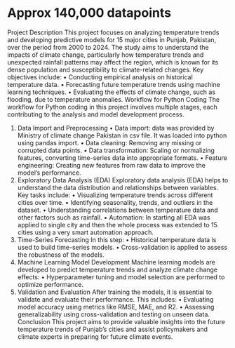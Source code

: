# Approx 140,000 datapoints
Project Description
This project focuses on analyzing temperature trends and developing predictive models for 15 major cities in Punjab, Pakistan, over the period from 2000 to 2024. The study aims to understand the impacts of climate change, particularly how temperature trends and unexpected rainfall patterns may affect the region, which is known for its dense population and susceptibility to climate-related changes.
Key objectives include:
•	Conducting empirical analysis on historical temperature data.
•	Forecasting future temperature trends using machine learning techniques.
•	Evaluating the effects of climate change, such as flooding, due to temperature anomalies.
Workflow for Python Coding
The workflow for Python coding in this project involves multiple stages, each contributing to the analysis and model development process.
1. Data Import and Preprocessing
•	Data import: data was provided by Ministry of climate change Pakistan in csv file. It was loaded into python using pandas import.
•	Data cleaning: Removing any missing or corrupted data points.
•	Data transformation: Scaling or normalizing features, converting time-series data into appropriate formats.
•	Feature engineering: Creating new features from raw data to improve the model’s performance.
2. Exploratory Data Analysis (EDA)
Exploratory data analysis (EDA) helps to understand the data distribution and relationships between variables. Key tasks include:
•	Visualizing temperature trends across different cities over time.
•	Identifying seasonality, trends, and outliers in the dataset.
•	Understanding correlations between temperature data and other factors such as rainfall.
•	Automation: In starting all EDA was applied to single city and then the whole process was extended to 15 cities using a very smart automation approach.
3. Time-Series Forecasting
In this step:
•	Historical temperature data is used to build time-series models.
•	Cross-validation is applied to assess the robustness of the models.
4. Machine Learning Model Development
Machine learning models are developed to predict temperature trends and analyze climate change effects:
•	Hyperparameter tuning and model selection are performed to optimize performance.
5. Validation and Evaluation
After training the models, it is essential to validate and evaluate their performance. This includes:
•	Evaluating model accuracy using metrics like RMSE, MAE, and R2.
•	Assessing generalizability using cross-validation and testing on unseen data.
Conclusion
This project aims to provide valuable insights into the future temperature trends of Punjab’s cities and assist policymakers and climate experts in preparing for future climate events.

